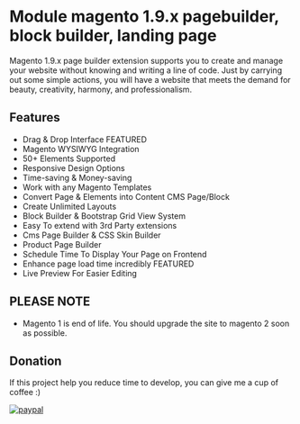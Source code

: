 # Module magento 1.9.x pagebuilder, block builder, landing page

Magento 1.9.x page builder extension supports you to create and manage your website without knowing and writing a line of code. Just by carrying out some simple actions, you will have a website that meets the demand for beauty, creativity, harmony, and professionalism.

## Features
- Drag & Drop Interface FEATURED
- Magento WYSIWYG Integration
- 50+ Elements Supported
- Responsive Design Options
- Time-saving & Money-saving
- Work with any Magento Templates
- Convert Page & Elements into Content CMS Page/Block
- Create Unlimited Layouts
- Block Builder & Bootstrap Grid View System
- Easy To extend with 3rd Party extensions
- Cms Page Builder & CSS Skin Builder
- Product Page Builder
- Schedule Time To Display Your Page on Frontend
- Enhance page load time incredibly FEATURED
- Live Preview For Easier Editing

## PLEASE NOTE
- Magento 1 is end of life. You should upgrade the site to magento 2 soon as possible.


## Donation

If this project help you reduce time to develop, you can give me a cup of coffee :) 

[![paypal](https://www.paypalobjects.com/en_US/i/btn/btn_donateCC_LG.gif)](https://www.paypal.com/paypalme/allorderdesk)
